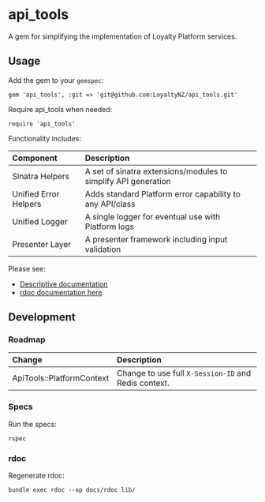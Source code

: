 # api_tools

A gem for simplifying the implementation of Loyalty Platform services.

## Usage

Add the gem to your `gemspec`:

    gem 'api_tools', :git => 'git@github.com:LoyaltyNZ/api_tools.git'

Require api_tools when needed:

    require 'api_tools'

Functionality includes:

| Component             | Description                                                 |
|:----------------------|:------------------------------------------------------------|
| Sinatra Helpers       | A set of sinatra extensions/modules to simplify API generation  |
| Unified Error Helpers | Adds standard Platform error capability to any API/class    |
| Unified Logger        | A single logger for eventual use with Platform logs         |
| Presenter Layer       | A presenter framework including input validation            |

Please see:

* [Descriptive documentation](docs/usage.md)
* [rdoc documentation here](docs/rdoc/index.html).

## Development

### Roadmap

| Change                     | Description                                                 |
|:---------------------------|:------------------------------------------------------------|
| ApiTools::PlatformContext  | Change to use full `X-Session-ID` and Redis context.        |

### Specs

Run the specs:

    rspec

### rdoc

Regenerate rdoc:

    bundle exec rdoc --op docs/rdoc lib/
